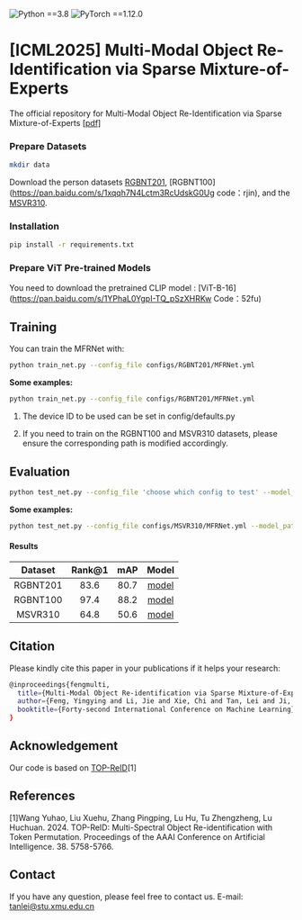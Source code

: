![Python ==3.8](https://img.shields.io/badge/Python-==3.8-yellow.svg)
![PyTorch ==1.12.0](https://img.shields.io/badge/PyTorch-==1.12.0-blue.svg)

# [ICML2025] Multi-Modal Object Re-Identification via Sparse Mixture-of-Experts
The official repository for Multi-Modal Object Re-Identification via Sparse Mixture-of-Experts [[pdf]](https://arxiv.org/pdf/?.pdf)

### Prepare Datasets

```bash
mkdir data
```
Download the person datasets [RGBNT201](https://drive.google.com/drive/folders/1EscBadX-wMAT56_It5lXY-S3-b5nK1wH), [RGBNT100](https://pan.baidu.com/s/1xqqh7N4Lctm3RcUdskG0Ug code：rjin), and the [MSVR310](https://drive.google.com/file/d/1IxI-fGiluPO_Ies6YjDHeTEuVYhFdYwD/view?usp=drive_link).

### Installation

```bash
pip install -r requirements.txt
```

### Prepare ViT Pre-trained Models

You need to download the pretrained CLIP model : [ViT-B-16](https://pan.baidu.com/s/1YPhaL0YgpI-TQ_pSzXHRKw Code：52fu)

## Training

You can train the MFRNet with:

```bash
python train_net.py --config_file configs/RGBNT201/MFRNet.yml
```
**Some examples:**
```bash
python train_net.py --config_file configs/RGBNT201/MFRNet.yml
```

1. The device ID to be used can be set in config/defaults.py

2. If you need to train on the RGBNT100 and MSVR310 datasets, please ensure the corresponding path is modified accordingly.


## Evaluation

```bash
python test_net.py --config_file 'choose which config to test' --model_path 'your path of trained checkpoints'
```

**Some examples:**
```bash
python test_net.py --config_file configs/MSVR310/MFRNet.yml --model_path MSVR310_MFRNetbest.pth
```

#### Results
|  Dataset  | Rank@1 | mAP  | Model |
|:---------:|:------:|:----:| :------: |
| RGBNT201  |  83.6  | 80.7 | [model](https://drive.google.com) |
| RGBNT100  |  97.4  | 88.2 | [model](https://drive.google.com) |
| MSVR310   |  64.8  | 50.6 | [model](https://drive.google.com) |


## Citation
Please kindly cite this paper in your publications if it helps your research:
```bash
@inproceedings{fengmulti,
  title={Multi-Modal Object Re-identification via Sparse Mixture-of-Experts},
  author={Feng, Yingying and Li, Jie and Xie, Chi and Tan, Lei and Ji, Jiayi},
  booktitle={Forty-second International Conference on Machine Learning}
}
```

## Acknowledgement
Our code is based on [TOP-ReID](https://github.com/924973292/TOP-ReID)[1]

## References
[1]Wang Yuhao, Liu Xuehu, Zhang Pingping, Lu Hu, Tu Zhengzheng, Lu Huchuan. 2024. TOP-ReID: Multi-Spectral Object Re-identification with Token Permutation. Proceedings of the AAAI Conference on Artificial Intelligence. 38. 5758-5766.

## Contact

If you have any question, please feel free to contact us. E-mail: [tanlei@stu.xmu.edu.cn](mailto:lei.tan@nus.edu.sg)
